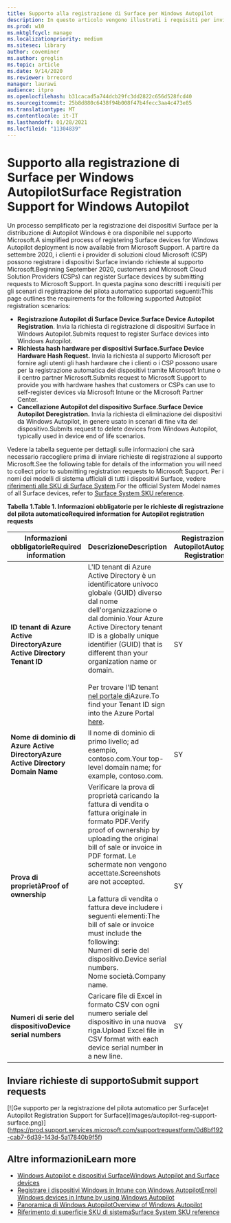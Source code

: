 ```yaml
---
title: Supporto alla registrazione di Surface per Windows Autopilot
description: In questo articolo vengono illustrati i requisiti per inviare le richieste di registrazione del pilota automatico al supporto Microsoft.
ms.prod: w10
ms.mktglfcycl: manage
ms.localizationpriority: medium
ms.sitesec: library
author: coveminer
ms.author: greglin
ms.topic: article
ms.date: 9/14/2020
ms.reviewer: brrecord
manager: laurawi
audience: itpro
ms.openlocfilehash: b31cacad5a744dcb29fc3dd2822c656d528fcd40
ms.sourcegitcommit: 25b8d880c6438f94b008f47b4fecc3aa4c473e85
ms.translationtype: MT
ms.contentlocale: it-IT
ms.lasthandoff: 01/28/2021
ms.locfileid: "11304839"
---
```

# <span data-ttu-id="3e1d8-103">Supporto alla registrazione di Surface per Windows Autopilot</span><span class="sxs-lookup"><span data-stu-id="3e1d8-103">Surface Registration Support for Windows Autopilot</span></span>

<span data-ttu-id="3e1d8-104">Un processo semplificato per la registrazione dei dispositivi Surface per la distribuzione di Autopilot Windows è ora disponibile nel supporto Microsoft.</span><span class="sxs-lookup"><span data-stu-id="3e1d8-104">A simplified process of registering Surface devices for Windows Autopilot deployment is now available from Microsoft Support.</span></span> <span data-ttu-id="3e1d8-105">A partire da settembre 2020, i clienti e i provider di soluzioni cloud Microsoft (CSP) possono registrare i dispositivi Surface inviando richieste al supporto Microsoft.</span><span class="sxs-lookup"><span data-stu-id="3e1d8-105">Beginning September 2020, customers and Microsoft Cloud Solution Providers (CSPs) can register Surface devices by submitting requests to Microsoft Support.</span></span> <span data-ttu-id="3e1d8-106">In questa pagina sono descritti i requisiti per gli scenari di registrazione del pilota automatico supportati seguenti:</span><span class="sxs-lookup"><span data-stu-id="3e1d8-106">This page outlines the requirements for the following supported Autopilot registration scenarios:</span></span>
 
- <span data-ttu-id="3e1d8-107">**Registrazione Autopilot di Surface Device**.</span><span class="sxs-lookup"><span data-stu-id="3e1d8-107">**Surface Device Autopilot Registration**.</span></span> <span data-ttu-id="3e1d8-108">Invia la richiesta di registrazione di dispositivi Surface in Windows Autopilot.</span><span class="sxs-lookup"><span data-stu-id="3e1d8-108">Submits request to register Surface devices into Windows Autopilot.</span></span>
- **<span data-ttu-id="3e1d8-109">Richiesta hash hardware per dispositivi Surface.</span><span class="sxs-lookup"><span data-stu-id="3e1d8-109">Surface Device Hardware Hash Request.</span></span>** <span data-ttu-id="3e1d8-110">Invia la richiesta al supporto Microsoft per fornire agli utenti gli hash hardware che i clienti o i CSP possono usare per la registrazione automatica dei dispositivi tramite Microsoft Intune o il centro partner Microsoft.</span><span class="sxs-lookup"><span data-stu-id="3e1d8-110">Submits request to Microsoft Support to provide you with hardware hashes that customers or CSPs can use to self-register devices via Microsoft Intune or the Microsoft Partner Center.</span></span>
- **<span data-ttu-id="3e1d8-111">Cancellazione Autopilot del dispositivo Surface.</span><span class="sxs-lookup"><span data-stu-id="3e1d8-111">Surface Device Autopilot Deregistration.</span></span>** <span data-ttu-id="3e1d8-112">Invia la richiesta di eliminazione dei dispositivi da Windows Autopilot, in genere usato in scenari di fine vita del dispositivo.</span><span class="sxs-lookup"><span data-stu-id="3e1d8-112">Submits request to delete devices from Windows Autopilot, typically used in device end of life scenarios.</span></span>

<span data-ttu-id="3e1d8-113">Vedere la tabella seguente per dettagli sulle informazioni che sarà necessario raccogliere prima di inviare richieste di registrazione al supporto Microsoft.</span><span class="sxs-lookup"><span data-stu-id="3e1d8-113">See the following table for details of the information you will need to collect prior to submitting registration requests to Microsoft Support.</span></span> <span data-ttu-id="3e1d8-114">Per i nomi dei modelli di sistema ufficiali di tutti i dispositivi Surface, vedere [riferimenti alle SKU di Surface System](surface-system-sku-reference.md).</span><span class="sxs-lookup"><span data-stu-id="3e1d8-114">For the official System Model names of all Surface devices, refer to [Surface System SKU reference](surface-system-sku-reference.md).</span></span>
 
**<span data-ttu-id="3e1d8-115">Tabella 1.</span><span class="sxs-lookup"><span data-stu-id="3e1d8-115">Table 1.</span></span> <span data-ttu-id="3e1d8-116">Informazioni obbligatorie per le richieste di registrazione del pilota automatico</span><span class="sxs-lookup"><span data-stu-id="3e1d8-116">Required information for Autopilot registration requests</span></span>**
 

| <span data-ttu-id="3e1d8-117">Informazioni obbligatorie</span><span class="sxs-lookup"><span data-stu-id="3e1d8-117">Required information</span></span>                   | <span data-ttu-id="3e1d8-118">Descrizione</span><span class="sxs-lookup"><span data-stu-id="3e1d8-118">Description</span></span>                                                                                                                                                                                                                                                                                    | <span data-ttu-id="3e1d8-119">Registrazione Autopilot</span><span class="sxs-lookup"><span data-stu-id="3e1d8-119">Autopilot Registration</span></span> | <span data-ttu-id="3e1d8-120">Richiesta hash hardware</span><span class="sxs-lookup"><span data-stu-id="3e1d8-120">Hardware Hash Request</span></span> | <span data-ttu-id="3e1d8-121">Autopilota</span><span class="sxs-lookup"><span data-stu-id="3e1d8-121">Autopilot</span></span><br><span data-ttu-id="3e1d8-122">Annullamento</span><span class="sxs-lookup"><span data-stu-id="3e1d8-122">Deregistration</span></span> |
| -------------------------------------- | ---------------------------------------------------------------------------------------------------------------------------------------------------------------------------------------------------------------------------------------------------------------------------------------------- | ---------------------- | --------------------- | --------------------------- |
| **<span data-ttu-id="3e1d8-123">ID tenant di Azure Active Directory</span><span class="sxs-lookup"><span data-stu-id="3e1d8-123">Azure Active Directory Tenant ID</span></span>**   | <span data-ttu-id="3e1d8-124">L'ID tenant di Azure Active Directory è un identificatore univoco globale (GUID) diverso dal nome dell'organizzazione o dal dominio.</span><span class="sxs-lookup"><span data-stu-id="3e1d8-124">Your Azure Active Directory tenant ID is a globally unique identifier (GUID) that is different than your organization name or domain.</span></span><br> <br><span data-ttu-id="3e1d8-125">Per trovare l'ID tenant [nel portale di](https://portal.azure.com/#blade/Microsoft_AAD_IAM/ActiveDirectoryMenuBlade/Properties)Azure.</span><span class="sxs-lookup"><span data-stu-id="3e1d8-125">To find your Tenant ID sign into the Azure Portal [here](https://portal.azure.com/#blade/Microsoft_AAD_IAM/ActiveDirectoryMenuBlade/Properties).</span></span> | <span data-ttu-id="3e1d8-126">S</span><span class="sxs-lookup"><span data-stu-id="3e1d8-126">Y</span></span>                      | <span data-ttu-id="3e1d8-127">N</span><span class="sxs-lookup"><span data-stu-id="3e1d8-127">N</span></span>                     | <span data-ttu-id="3e1d8-128">S</span><span class="sxs-lookup"><span data-stu-id="3e1d8-128">Y</span></span>                           |
| **<span data-ttu-id="3e1d8-129">Nome di dominio di Azure Active Directory</span><span class="sxs-lookup"><span data-stu-id="3e1d8-129">Azure Active Directory Domain Name</span></span>** | <span data-ttu-id="3e1d8-130">Il nome di dominio di primo livello; ad esempio, contoso.com.</span><span class="sxs-lookup"><span data-stu-id="3e1d8-130">Your top-level domain name; for example, contoso.com.</span></span>                                                                                                                                                                                                                                          | <span data-ttu-id="3e1d8-131">S</span><span class="sxs-lookup"><span data-stu-id="3e1d8-131">Y</span></span>                      | <span data-ttu-id="3e1d8-132">N</span><span class="sxs-lookup"><span data-stu-id="3e1d8-132">N</span></span>                     | <span data-ttu-id="3e1d8-133">S</span><span class="sxs-lookup"><span data-stu-id="3e1d8-133">Y</span></span>                           |
| **<span data-ttu-id="3e1d8-134">Prova di proprietà</span><span class="sxs-lookup"><span data-stu-id="3e1d8-134">Proof of ownership</span></span>**                 | <span data-ttu-id="3e1d8-135">Verificare la prova di proprietà caricando la fattura di vendita o fattura originale in formato PDF.</span><span class="sxs-lookup"><span data-stu-id="3e1d8-135">Verify proof of ownership by uploading the original bill of sale or invoice in PDF format.</span></span> <span data-ttu-id="3e1d8-136">Le schermate non vengono accettate.</span><span class="sxs-lookup"><span data-stu-id="3e1d8-136">Screenshots are not accepted.</span></span><br> <br><span data-ttu-id="3e1d8-137">La fattura di vendita o fattura deve includere i seguenti elementi:</span><span class="sxs-lookup"><span data-stu-id="3e1d8-137">The bill of sale or invoice  must include the following:</span></span><br><span data-ttu-id="3e1d8-138">Numeri di serie del dispositivo.</span><span class="sxs-lookup"><span data-stu-id="3e1d8-138">Device serial numbers.</span></span><br><span data-ttu-id="3e1d8-139">Nome società.</span><span class="sxs-lookup"><span data-stu-id="3e1d8-139">Company name.</span></span>                                                           | <span data-ttu-id="3e1d8-140">S</span><span class="sxs-lookup"><span data-stu-id="3e1d8-140">Y</span></span>                      | <span data-ttu-id="3e1d8-141">S</span><span class="sxs-lookup"><span data-stu-id="3e1d8-141">Y</span></span>                     | <span data-ttu-id="3e1d8-142">S</span><span class="sxs-lookup"><span data-stu-id="3e1d8-142">Y</span></span>                           |
| **<span data-ttu-id="3e1d8-143">Numeri di serie del dispositivo</span><span class="sxs-lookup"><span data-stu-id="3e1d8-143">Device serial numbers</span></span>**              | <span data-ttu-id="3e1d8-144">Caricare file di Excel in formato CSV con ogni numero seriale del dispositivo in una nuova riga.</span><span class="sxs-lookup"><span data-stu-id="3e1d8-144">Upload Excel file in CSV format with each device serial number in a new line.</span></span>                                                                                                                                                                                                                  | <span data-ttu-id="3e1d8-145">S</span><span class="sxs-lookup"><span data-stu-id="3e1d8-145">Y</span></span>                      | <span data-ttu-id="3e1d8-146">S</span><span class="sxs-lookup"><span data-stu-id="3e1d8-146">Y</span></span>                     | <span data-ttu-id="3e1d8-147">S</span><span class="sxs-lookup"><span data-stu-id="3e1d8-147">Y</span></span>                           |

 

## <span data-ttu-id="3e1d8-148">Inviare richieste di supporto</span><span class="sxs-lookup"><span data-stu-id="3e1d8-148">Submit support requests</span></span>

  [![G<span data-ttu-id="3e1d8-149">e supporto per la registrazione del pilota automatico per Surface]</span><span class="sxs-lookup"><span data-stu-id="3e1d8-149">et Autopilot Registration Support for Surface]</span></span>(images/autopilot-reg-support-surface.png)](https://prod.support.services.microsoft.com/supportrequestform/0d8bf192-cab7-6d39-143d-5a17840b9f5f)
 
 
 
## <span data-ttu-id="3e1d8-150">Altre informazioni</span><span class="sxs-lookup"><span data-stu-id="3e1d8-150">Learn more</span></span>

- [<span data-ttu-id="3e1d8-151">Windows Autopilot e dispositivi Surface</span><span class="sxs-lookup"><span data-stu-id="3e1d8-151">Windows Autopilot and Surface devices</span></span>](windows-autopilot-and-surface-devices.md)
- [<span data-ttu-id="3e1d8-152">Registrare i dispositivi Windows in Intune con Windows Autopilot</span><span class="sxs-lookup"><span data-stu-id="3e1d8-152">Enroll Windows devices in Intune by using Windows Autopilot</span></span>](https://docs.microsoft.com/mem/autopilot/enrollment-autopilot)
- [<span data-ttu-id="3e1d8-153">Panoramica di Windows Autopilot</span><span class="sxs-lookup"><span data-stu-id="3e1d8-153">Overview of Windows Autopilot</span></span>](https://docs.microsoft.com/mem/autopilot/windows-autopilot)
- [<span data-ttu-id="3e1d8-154">Riferimento di superficie SKU di sistema</span><span class="sxs-lookup"><span data-stu-id="3e1d8-154">Surface System SKU reference</span></span>](surface-system-sku-reference.md)

 
 
 

